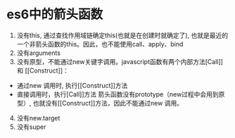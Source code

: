 # es6中的箭头函数

1. 没有this, 通过查找作用域链确定this(也就是在创建时就确定了), 也就是最近的一个非箭头函数的this。因此，也不能使用call、apply、bind
2. 没有arguments
3. 没有原型，不能通过new关键字调用。javascript函数有两个内部方法[Call]] 和 [[Construct]]：
  - 通过new 调用时,  执行[[Construct]]方法
  - 直接调用时，执行[Call]]方法
箭头函数没有prototype（new过程中会用到原型）, 也就没有[[Construct]]方法，因此不能通过new 调用。
4. 没有new.target
6. 没有super